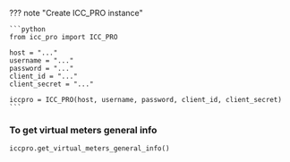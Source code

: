 ??? note "Create ICC_PRO instance"

    ```python
    from icc_pro import ICC_PRO

    host = "..."
    username = "..."
    password = "..."
    client_id = "..."
    client_secret = "..."

    iccpro = ICC_PRO(host, username, password, client_id, client_secret)
    ```

### To get virtual meters general info

```python linenums="1" hl_lines="1"
iccpro.get_virtual_meters_general_info()
```
